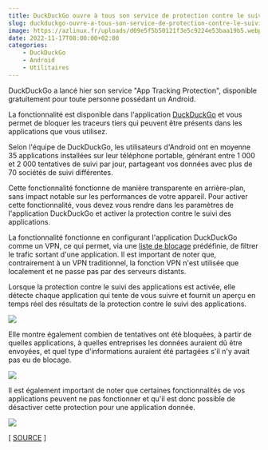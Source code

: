 ```yaml
---
title: DuckDuckGo ouvre à tous son service de protection contre le suivi des applications
slug: duckduckgo-ouvre-a-tous-son-service-de-protection-contre-le-suivi-des-applications
image: https://azlinux.fr/uploads/d09e5f5b50121f3e5c9224e53baa19b5.webp
date: 2022-11-17T08:00:00+02:00
categories:
    - DuckDuckGo
    - Android
    - Utilitaires
---
```


DuckDuckGo a lancé hier son service "App Tracking Protection", disponible gratuitement pour toute personne possédant un Android.

La fonctionnalité est disponible dans l'application [DuckDuckGo](https://play.google.com/store/apps/details?id=com.duckduckgo.mobile.android) et vous permet de bloquer les traceurs tiers qui peuvent être présents dans les applications que vous utilisez.

Selon l'équipe de DuckDuckGo, les utilisateurs d'Android ont en moyenne 35 applications installées sur leur téléphone portable, générant entre 1 000 et 2 000 tentatives de suivi par jour, partageant vos données avec plus de 70 sociétés de suivi différentes.

Cette fonctionnalité fonctionne de manière transparente en arrière-plan, sans impact notable sur les performances de votre appareil. Pour activer cette fonctionnalité, vous devez vous rendre dans les paramètres de l'application DuckDuckGo et activer la protection contre le suivi des applications.

La fonctionnalité fonctionne en configurant l'application DuckDuckGo comme un VPN, ce qui permet, via une [liste de blocage](https://github.com/duckduckgo/tracker-blocklists/tree/main/app) prédéfinie, de filtrer le trafic sortant d'une application. Il est important de noter que, contrairement à un VPN traditionnel, la fonction VPN n'est utilisée que localement et ne passe pas par des serveurs distants.

Lorsque la protection contre le suivi des applications est activée, elle détecte chaque application qui tente de vous suivre et fournit un aperçu en temps réel des résultats de la protection contre le suivi des applications.

![](https://azlinux.fr/uploads/5fe9d8fe6fbf5b8db5d6f102123ccc76.webp)

Elle montre également combien de tentatives ont été bloquées, à partir de quelles applications, à quelles entreprises les données auraient dû être envoyées, et quel type d'informations auraient été partagées s'il n'y avait pas eu de blocage.

![](https://azlinux.fr/uploads/e8fdc472c5af93f9c9ea9681ceeaf3d7.webp)

Il est également important de noter que certaines fonctionnalités de vos applications peuvent ne pas fonctionner et qu'il est donc possible de désactiver cette protection pour une application donnée.

![](https://azlinux.fr/uploads/11dd1a5be50574a2a9778adffe83c249.webp)

[ [SOURCE](https://spreadprivacy.com/app-tracking-protection-open-beta/) ]
